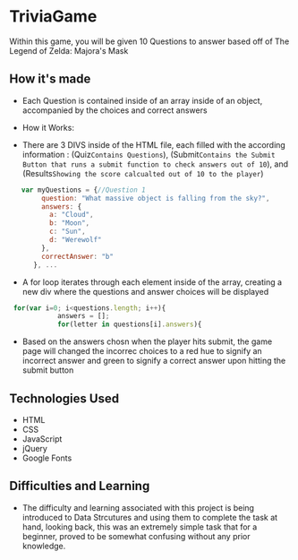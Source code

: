 # TriviaGame

Within this game, you will be given 10 Questions to answer based off of The Legend of Zelda: Majora's Mask

## How it's made

- Each Question is contained inside of an array inside of an object, accompanied by the choices and correct answers

- How it Works:

- There are 3 DIVS inside of the HTML file, each filled with the according information : (Quiz`Contains Questions`), (Submit`Contains the Submit Button that runs a submit function to check answers out of 10`), and (Results`Showing the score calcualted out of 10 to the player`)

```javascript
   var myQuestions = {//Question 1
        question: "What massive object is falling from the sky?",
        answers: {
          a: "Cloud",
          b: "Moon",
          c: "Sun",
          d: "Werewolf"
        },
        correctAnswer: "b"
      }, ...
```

- A for loop iterates through each element inside of the array, creating a new div where the questions and answer choices will be displayed

```javascript
 for(var i=0; i<questions.length; i++){
            answers = [];
            for(letter in questions[i].answers){

```

- Based on the answers chosn when the player hits submit, the game page will changed the incorrec choices to a red hue to signify an incorrect answer and green to signify a correct answer upon hitting the submit button

## Technologies Used

- HTML
- CSS
- JavaScript
- jQuery
- Google Fonts

## Difficulties and Learning

- The difficulty and learning associated with this project is being introduced to Data Strcutures and using them to complete the task at hand, looking back, this was an extremely simple task that for a beginner, proved to be somewhat confusing without any prior knowledge.
